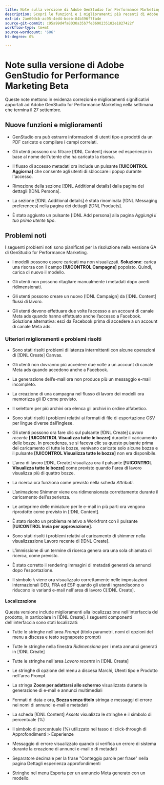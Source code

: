 ```yaml
---
title: Note sulla versione di Adobe GenStudio for Performance Marketing Beta
description: Scopri le funzioni e i miglioramenti più recenti di Adobe GenStudio for Performance Marketing.
exl-id: 2ae60dcb-ac95-4ed4-bceb-84b396f7fa4e
source-git-commit: c95a99d4fa8030a35b7fe3690235102e1827422f
workflow-type: tm+mt
source-wordcount: '606'
ht-degree: 0%

---
```


# Note sulla versione di Adobe GenStudio for Performance Marketing Beta

Queste note mettono in evidenza correzioni e miglioramenti significativi apportati ad Adobe GenStudio for Performance Marketing nella settimana che termina il 27 settembre.

## Nuove funzioni e miglioramenti

* GenStudio ora può estrarre informazioni di utenti tipo e prodotti da un PDF caricato e compilare i campi correlati. <!-- GS-3806 -->

* Gli utenti possono ora filtrare [!DNL Content] risorse ed esperienze in base al nome dell&#39;utente che ha caricato la risorsa. <!-- GS-1808 -->

* Il flusso di accesso metadati ora include un pulsante **[!UICONTROL Aggiorna]** che consente agli utenti di sbloccare i popup durante l&#39;accesso.

* Rimozione della sezione [!DNL Additional details] dalla pagina dei dettagli [!DNL Persona]. <!-- GS-5133 5134 -->

* La sezione [!DNL Additional details] è stata rinominata [!DNL Messaging preferences] nella pagina dei dettagli [!DNL Products]. <!-- GS-5133 5134 -->

* È stato aggiunto un pulsante [!DNL Add persona] alla pagina _Aggiungi il tuo primo utente tipo_. <!-- GS-5132 -->

## Problemi noti

I seguenti problemi noti sono pianificati per la risoluzione nella versione GA di GenStudio for Performance Marketing.

* I modelli possono essere caricati ma non visualizzati. **Soluzione**: carica una risorsa con il campo **[!UICONTROL Campagne]** popolato. Quindi, carica di nuovo il modello. <!-- GS-4815 5650-->

* Gli utenti non possono ritagliare manualmente i metadati dopo averli ridimensionati. <!-- GS-5871 -->

* Gli utenti possono creare un nuovo [!DNL Campaign] da [!DNL Content] flussi di lavoro. <!-- GS-5650 -->

* Gli utenti devono effettuare due volte l’accesso a un account di canale Meta ads quando hanno effettuato anche l’accesso a Facebook. Soluzione alternativa: esci da Facebook prima di accedere a un account di canale Meta ads. <!-- GS-3009 -->

### Ulteriori miglioramenti e problemi risolti

* Sono stati risolti problemi di latenza intermittenti con alcune operazioni di [!DNL Create] Canvas. <!-- GS-5203 -->

* Gli utenti non dovranno più accedere due volte a un account di canale Meta ads quando accedono anche a Facebook. <!-- GS-4806 -->

* La generazione dell’e-mail ora non produce più un messaggio e-mail incompleto. <!-- GS-5209 -->

* La creazione di una campagna nel flusso di lavoro dei modelli ora memorizza gli ID come previsto.  <!-- GS-4923 -->

* Il selettore per più archivi ora elenca gli archivi in ordine alfabetico. <!-- GS-5553 -->

* Sono stati risolti i problemi relativi ai formati di file di esportazione CSV per lingue diverse dall’inglese. <!-- GS-5141 -->

* Gli utenti possono ora fare clic sul pulsante [!DNL Create] _Lavoro recente_ **[!UICONTROL Visualizza tutte le bozze]** durante il caricamento delle bozze. In precedenza, se si faceva clic su questo pulsante prima del caricamento di tutte le bozze, venivano caricate solo alcune bozze e il pulsante **[!UICONTROL Visualizza tutte le bozze]** non era disponibile. <!-- GS-3938 -->

* L&#39;area di lavoro [!DNL Create] visualizza ora il pulsante **[!UICONTROL Visualizza tutte le bozze]** come previsto quando l&#39;area di lavoro visualizza più di quattro bozze. <!-- GS-5588 -->

* La ricerca ora funziona come previsto nella scheda _Attributi_. <!-- GS-5658 -->

* L’animazione Shimmer viene ora ridimensionata correttamente durante il caricamento dell’esperienza. <!-- GS-5574 -->

* Le anteprime delle miniature per le e-mail in più parti ora vengono riprodotte come previsto in [!DNL Content]. <!-- GS-5258 -->

* È stato risolto un problema relativo a Workfront con il pulsante **[!UICONTROL Invia per approvazione]**. <!-- GS-5847 -->

* Sono stati risolti i problemi relativi al caricamento di shimmer nella visualizzazione Lavoro recente di [!DNL Create]. <!-- GS-5589 -->

* L’immissione di un termine di ricerca genera ora una sola chiamata di ricerca, come previsto.  <!-- GS-2999 -->

* È stato corretto il rendering immagini di metadati generati da annunci dopo l’esportazione. <!-- GS-5749 -->

* Il simbolo `%` viene ora visualizzato correttamente nelle impostazioni internazionali DEU, FRA ed ESP quando gli utenti ingrandiscono o riducono le varianti e-mail nell&#39;area di lavoro C[!DNL Create]. <!-- GS-5007 -->


#### Localizzazione

Questa versione include miglioramenti alla localizzazione nell&#39;interfaccia del prodotto, in particolare in [!DNL Create]. I seguenti componenti dell&#39;interfaccia sono stati localizzati: <!-- GS-5295 -->

* Tutte le stringhe nell&#39;area _Prompt_ (titolo parametri, nomi di opzioni del menu a discesa e testo segnaposto prompt) <!-- GS-5027 -->

* Tutte le stringhe nella finestra _Ridimensiona_ per i meta annunci generati in [!DNL Create] <!-- GS-5035 -->

* Tutte le stringhe nell&#39;area _Lavoro recente_ in [!DNL Create] <!-- GS-5037 -->

* Le stringhe di opzione del menu a discesa Marchi, Utenti tipo e Prodotto nell&#39;area Prompt <!-- GS-5293 -->

* La stringa **Zoom per adattarsi allo schermo** visualizzata durante la generazione di e-mail e annunci multimediali <!-- GS-5063 -->

* Formati di data e ora, **Bozza senza titolo** stringa e messaggi di errore nei nomi di annunci e-mail e metadati <!-- GS-5023 5022 5048-->

* La scheda [!DNL Content] _Assets_ visualizza le stringhe e il simbolo di percentuale (%) <!-- GS-4983 4984-->

* Il simbolo di percentuale (%) utilizzato nel tasso di click-through di Approfondimenti > Esperienze <!-- GS-4279 -->

* Messaggio di errore visualizzato quando si verifica un errore di sistema durante la creazione di annunci e-mail o di metadati<!-- GS-5061 -->

* Separatore decimale per la frase &quot;Conteggio parole per frase&quot; nella pagina Dettagli esperienza approfondimenti <!-- GS-4986 -->

* Stringhe nel menu Esporta per un annuncio Meta generato con un modello. <!-- GS-5031 -->

